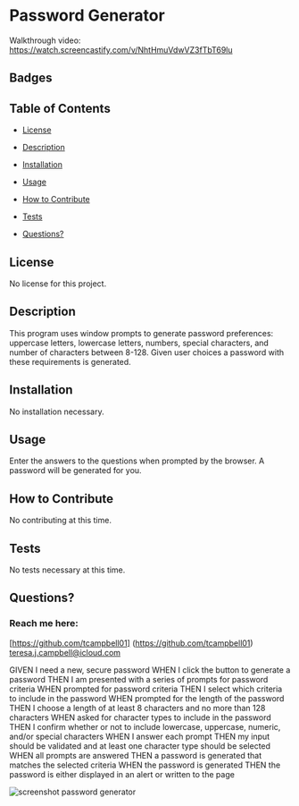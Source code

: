 # Password Generator

Walkthrough video: https://watch.screencastify.com/v/NhtHmuVdwVZ3fTbT69lu

  ## Badges

  

  ## Table of Contents

  * [License](#license)

  * [Description](#description)

  * [Installation](#installation)

  * [Usage](#usage)

  * [How to Contribute](#how-to-contribute)

  * [Tests](#tests)

  * [Questions?](#questions)

  ## License
 No license for this project. 

  ## Description

  This program uses window prompts to generate password preferences: uppercase letters, lowercase letters, numbers, special characters, and number of characters between 8-128.  Given user choices a password with these requirements is generated. 

  ## Installation

  No installation necessary.

  ## Usage

  Enter the answers to the questions when prompted by the browser. A password will be generated for you. 

  ## How to Contribute
  
  No contributing at this time. 

  ## Tests
  No tests necessary at this time. 
  ## Questions?

  ### Reach me here: 
  [https://github.com/tcampbell01] (https://github.com/tcampbell01)  
  teresa.j.campbell@icloud.com


GIVEN I need a new, secure password
WHEN I click the button to generate a password
THEN I am presented with a series of prompts for password criteria
WHEN prompted for password criteria
THEN I select which criteria to include in the password
WHEN prompted for the length of the password
THEN I choose a length of at least 8 characters and no more than 128 characters
WHEN asked for character types to include in the password
THEN I confirm whether or not to include lowercase, uppercase, numeric, and/or special characters
WHEN I answer each prompt
THEN my input should be validated and at least one character type should be selected
WHEN all prompts are answered
THEN a password is generated that matches the selected criteria
WHEN the password is generated
THEN the password is either displayed in an alert or written to the page





![screenshot password generator](https://user-images.githubusercontent.com/93332105/144766109-aa1d6b53-a36f-4e06-b423-1fab02bf0d6f.jpg)
